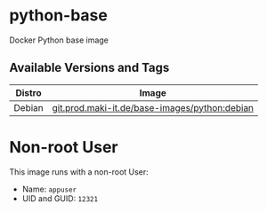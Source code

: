 # python-base

Docker Python base image

## Available Versions and Tags

| Distro 	| Image               	|
|--------	|--------------------	|
| Debian 	| [git.prod.maki-it.de/base-images/python:debian](https://git.prod.maki-it.de/base-images/-/packages/container/python/debian) 	|

# Non-root User
This image runs with a non-root User:
- Name: `appuser` 
- UID and GUID: `12321`

